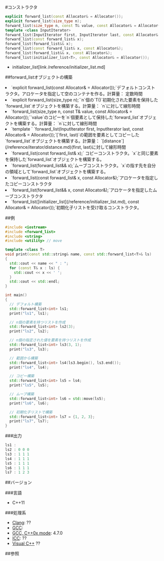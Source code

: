 #コンストラクタ
```cpp
explicit forward_list(const Allocator& = Allocator());
explicit forward_list(size_type n);
forward_list(size_type n, const T& value, const Allocator& = Allocator());
template <class InputIterator>
forward_list(InputIterator first, InputIterator last, const Allocator& = Allocator());
forward_list(const forward_list& x);
forward_list(forward_list&& x);
forward_list(const forward_list& x, const Allocator&);
forward_list(forward_list&& x, const Allocator&);
forward_list(initializer_list<T>, const Allocator& = Allocator());
```
* initializer_list[link /reference/initializer_list.md]

##forward_listオブジェクトの構築

<li>`explicit forward_list(const Allocator& = Allocator());`デフォルトコンストラクタ。アロケータを指定して空のコンテナを作る。計算量： 定数時間
</li><li>`explicit forward_list(size_type n);``n`個の`T()`初期化された要素を保持した`forward_list`オブジェクトを構築する。計算量： `n`に対して線形時間

</li><li>`forward_list(size_type n, const T& value, const Allocator& = Allocator());``value`のコピーを`n`個要素として保持した`forward_list`オブジェクトを構築する。計算量： `n`に対して線形時間
</li><li>`template <class InputIterator>`
`forward_list(InputIterator first, InputIterator last, const Allocator& = Allocator());`[`first, last)`の範囲を要素としてコピーした`forward_list`オブジェクトを構築する。計算量： `[distance`](/reference/iterator/distance.md)(first, last)に対して線形時間
</li><li>`forward_list(const forward_list& x);` コピーコンストラクタ。`x`と同じ要素を保持した`forward_list`オブジェクトを構築する。
</li><li>`forward_list(forward_list&& x);`ムーブコンストラクタ。`x`の指す先を自分の領域として`forward_list`オブジェクトを構築する。
</li><li>`forward_list(const forward_list& x, const Allocator&);`アロケータを指定したコピーコンストラクタ
</li><li>`forward_list(forward_list&& x, const Allocator&);`アロケータを指定したムーブコンストラクタ
</li><li>`forward_list([initializer_list](/reference/initializer_list.md)<T>, const Allocator& = Allocator());`初期化子リストを受け取るコンストラクタ。
</li>



##例

```cpp
#include <iostream>
#include <forward_list>
#include <string>
#include <utility> // move

template <class T>
void print(const std::string& name, const std::forward_list<T>& ls)
{
  std::cout << name << " : ";
  for (const T& x : ls) {
    std::cout << x << ' ';
  }
  std::cout << std::endl;
}

int main()
{
  // デフォルト構築
  std::forward_list<int> ls1;
  print("ls1", ls1);

  // n個の要素を持つリストを作成
  std::forward_list<int> ls2(3);
  print("ls2", ls2);

  // n個の指定された値を要素を持つリストを作成
  std::forward_list<int> ls3(3, 1);
  print("ls3", ls3);

  // 範囲から構築
  std::forward_list<int> ls4(ls3.begin(), ls3.end());
  print("ls4", ls4);

  // コピー構築
  std::forward_list<int> ls5 = ls4;
  print("ls5", ls5);

  // ムーブ構築
  std::forward_list<int> ls6 = std::move(ls5);
  print("ls6", ls6);

  // 初期化子リストで構築
  std::forward_list<int> ls7 = {1, 2, 3};
  print("ls7", ls7);
}
```

###出力

```cpp
ls1 : 
ls2 : 0 0 0 
ls3 : 1 1 1 
ls4 : 1 1 1 
ls5 : 1 1 1 
ls6 : 1 1 1 
ls7 : 1 2 3 
```

##バージョン


###言語


- C++11



###処理系

- [Clang](/implementation#clang.md): ??
- [GCC](/implementation#gcc.md): 
- [GCC, C++0x mode](/implementation#gcc.md): 4.7.0
- [ICC](/implementation#icc.md): ??
- [Visual C++](/implementation#visual_cpp.md) ??



##参照


